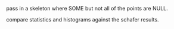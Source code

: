 pass in a skeleton where SOME but not all of the points are NULL.

compare statistics and histograms against the schafer results.
